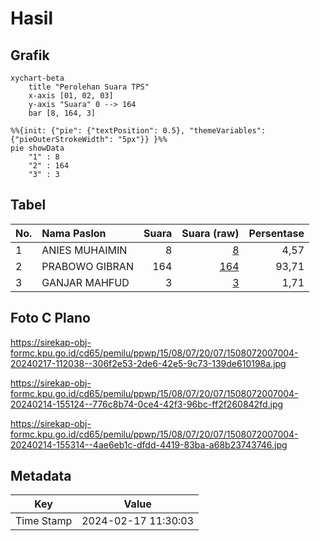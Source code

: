 # Hasil

## Grafik

```mermaid
xychart-beta
    title "Perolehan Suara TPS"
    x-axis [01, 02, 03]
    y-axis "Suara" 0 --> 164
    bar [8, 164, 3]
```

```mermaid
%%{init: {"pie": {"textPosition": 0.5}, "themeVariables": {"pieOuterStrokeWidth": "5px"}} }%%
pie showData
    "1" : 8
    "2" : 164
    "3" : 3
```

## Tabel

| No. | Nama Paslon    | Suara | Suara (raw) | Persentase |
|:--- |:-------------- | -----:| -----------:| ----------:|
| 1   | ANIES MUHAIMIN | 8     | [8][p-1]    | 4,57       |
| 2   | PRABOWO GIBRAN | 164   | [164][p-2]  | 93,71      |
| 3   | GANJAR MAHFUD  | 3     | [3][p-3]    | 1,71       |


[p-1]: https://github.com/gigit-pemilu/pemilu-2024-15-jambi/blob/main/pilpres/hitung-suara/sub/15-jambi/sub/08-bungo/sub/07-limbur-lubuk-mengkuang/sub/2007-rantau-tipu/sub/004-tps/sub/paslon-1.txt
[p-2]: https://github.com/gigit-pemilu/pemilu-2024-15-jambi/blob/main/pilpres/hitung-suara/sub/15-jambi/sub/08-bungo/sub/07-limbur-lubuk-mengkuang/sub/2007-rantau-tipu/sub/004-tps/sub/paslon-2.txt
[p-3]: https://github.com/gigit-pemilu/pemilu-2024-15-jambi/blob/main/pilpres/hitung-suara/sub/15-jambi/sub/08-bungo/sub/07-limbur-lubuk-mengkuang/sub/2007-rantau-tipu/sub/004-tps/sub/paslon-3.txt

## Foto C Plano

https://sirekap-obj-formc.kpu.go.id/cd65/pemilu/ppwp/15/08/07/20/07/1508072007004-20240217-112038--306f2e53-2de6-42e5-9c73-139de610198a.jpg

https://sirekap-obj-formc.kpu.go.id/cd65/pemilu/ppwp/15/08/07/20/07/1508072007004-20240214-155124--776c8b74-0ce4-42f3-96bc-ff2f260842fd.jpg

https://sirekap-obj-formc.kpu.go.id/cd65/pemilu/ppwp/15/08/07/20/07/1508072007004-20240214-155314--4ae6eb1c-dfdd-4419-83ba-a68b23743746.jpg


## Metadata

| Key        | Value               |
| ---------- | ------------------- |
| Time Stamp | 2024-02-17 11:30:03 |



